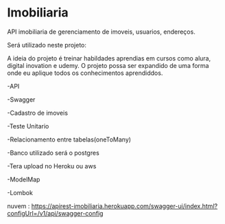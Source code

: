 # Imobiliaria
API imobiliaria de gerenciamento de imoveis, usuarios, endereços.

Será utilizado neste projeto:

A ideia do projeto é treinar habildades aprendias em cursos como alura, digital inovation e udemy. O projeto possa ser expandido de uma forma onde eu aplique todos os conhecimentos aprendiddos.

-API

-Swagger

-Cadastro de imoveis

-Teste Unitario

-Relacionamento entre tabelas(oneToMany)

-Banco utilizado será o postgres

-Tera upload no Heroku ou aws

-ModelMap

-Lombok


nuvem : https://apirest-imobiliaria.herokuapp.com/swagger-ui/index.html?configUrl=/v1/api/swagger-config
